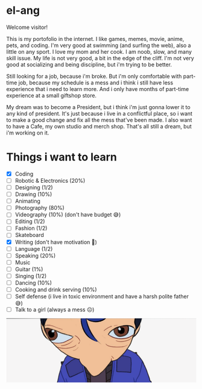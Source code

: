 # el-ang
Welcome visitor!

This is my portofolio in the internet. I like games, memes, movie, anime, pets, and coding. I'm very good at swimming (and surfing the web), also a little on any sport. I love my mom and her cook. I am noob, slow, and many skill issue. My life is not very good, a bit in the edge of the cliff. I'm not very good at socializing and being discipline, but i'm trying to be better.

Still looking for a job, because i'm broke. But i'm only comfortable with part-time job, because my schedule is a mess and i think i still have less experience that i need to learn more. And i only have months of part-time experience at a small giftshop store.

My dream was to become a President, but i think i'm just gonna lower it to any kind of president. It's just because i live in a conflictful place, so i want to make a good change and fix all the mess that've been made. I also want to have a Cafe, my own studio and merch shop. That's all still a dream, but i'm working on it.

# Things i want to learn
- [x] Coding
- [ ] Robotic & Electronics (20%)
- [ ] Designing (1/2)
- [ ] Drawing (10%)
- [ ] Animating
- [ ] Photography (80%)
- [ ] Videography (10%) (don't have budget :sweat_smile:)
- [ ] Editing (1/2)
- [ ] Fashion (1/2)
- [ ] Skateboard
- [x] Writing (don't have motivation :smiling_face_with_tear:)
- [ ] Language (1/2)
- [ ] Speaking (20%)
- [ ] Music
- [ ] Guitar (1%)
- [ ] Singing (1/2)
- [ ] Dancing (10%)
- [ ] Cooking and drink serving (10%)
- [ ] Self defense (i live in toxic environment and have a harsh polite father :sweat_smile:)
- [ ] Talk to a girl (always a mess :frowning_face:)

![my curiosity in my visitor](./asset/yoru.png)